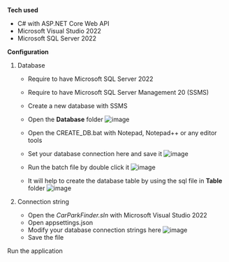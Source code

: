 **Tech used**
- C# with ASP.NET Core Web API
- Microsoft Visual Studio 2022 
- Microsoft SQL Server 2022


**Configuration**
1. Database
   - Require to have Microsoft SQL Server 2022
   - Require to have Microsoft SQL Server Management 20 (SSMS)
   - Create a new database with SSMS
   - Open the **Database** folder
     ![image](https://github.com/user-attachments/assets/25eb0676-d2d3-4538-a7ad-a8671a9941f5)
   - Open the CREATE_DB.bat with Notepad, Notepad++ or any editor tools
   - Set your database connection here and save it
     ![image](https://github.com/user-attachments/assets/2a583941-9034-4cb3-b2e7-81c634514552)

     
   - Run the batch file by double click it
     ![image](https://github.com/user-attachments/assets/5cb8c8d5-b4b4-462f-a011-b56a8047c3ef)
   - It will help to create the database table by using the sql file in **Table** folder
     ![image](https://github.com/user-attachments/assets/0c785b6b-b402-4afe-8e1f-653c9dff394f)

2. Connection string
   - Open the _CarParkFinder.sln_ with Microsoft Visual Studio 2022
   - Open appsettings.json
   - Modify your database connection strings here
     ![image](https://github.com/user-attachments/assets/08c7f59f-22b8-4292-bf4d-ad419a7130d8)
   - Save the file


Run the application
